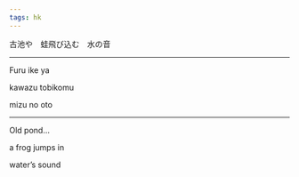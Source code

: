 ```yaml
---
tags: hk
---
```


古池や　蛙飛び込む　水の音

---

Furu ike ya

kawazu tobikomu

mizu no oto

---

Old pond…

a frog jumps in

water’s sound